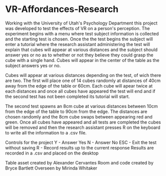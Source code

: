 # VR-Affordances-Research

  Working with the University of Utah's Psychology Department this project was developed to test the effects of VR on a person's perception.
The experiment begins with a menu where test subject information is collected and the starting test is chosen. Once the the test begins the
subject will enter a tutorial where the research assistant administering the test will explain that cubes will appear at various distances
and the subject should answer yes or no as to whether or not they believe they could grasp the cube with a single hand. Cubes will appear
in the center of the table as the subject answers yes or no.

 Cubes will appear at various distances depending on the test, of wich there are two. The first will place one of 14 cubes randomly at
 distances of 40cm away from the edge of the table or 60cm. Each cube will apear twice at each distances and once all cubes have appeared
 the test will end and if the second test has not been completed its tutorial will start.
 
 The second test spawns an 8cm cube at various distances between 10cm from the edge of the table to 90cm from the edge. The distances are
 chosen randomly and the 8cm cube swaps between appearing red and green. Once all cubes have appeared and all tests are completed the cubes
 will be removed and then the research assistant presses R on the keyboard to write all the information to a .csv file.
 
 Controls for the project
 Y - Answer Yes
 N - Answer No
 ESC - Exit the test without saving
 R - Record results up to the current response
 Results are recorded in a .csv and placed on the desktop
 
 Table asset created by Alexander Cervantes
 Room and code created by Bryce Bartlett
 Overseen by Mirinda Whitaker
